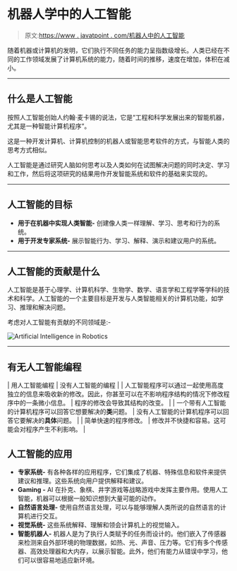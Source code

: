 # 机器人学中的人工智能

> 原文:[https://www . javatpoint . com/机器人中的人工智能](https://www.javatpoint.com/artificial-intelligence-in-robotics)

随着机器或计算机的发明，它们执行不同任务的能力呈指数级增长。人类已经在不同的工作领域发展了计算机系统的能力，随着时间的推移，速度在增加，体积在减小。

* * *

## 什么是人工智能

按照人工智能创始人约翰·麦卡锡的说法，它是“工程和科学发展出来的智能机器，尤其是一种智能计算机程序”。

这是一种开发计算机、计算机控制的机器人或智能思考软件的方式，与智能人类的思考方式相似。

人工智能是通过研究人脑如何思考以及人类如何在试图解决问题的同时决定、学习和工作，然后将这项研究的结果用作开发智能系统和软件的基础来实现的。

* * *

## 人工智能的目标

*   **用于在机器中实现人类智能-** 创建像人类一样理解、学习、思考和行为的系统。
*   **用于开发专家系统-** 展示智能行为、学习、解释、演示和建议用户的系统。

* * *

## 人工智能的贡献是什么

人工智能是基于心理学、计算机科学、生物学、数学、语言学和工程学等学科的技术和科学。人工智能的一个主要目标是开发与人类智能相关的计算机功能，如学习、推理和解决问题。

考虑对人工智能有贡献的不同领域是:-

![Artificial Intelligence in Robotics](../Images/2b466ada89f76b8b3ea4a691a9620963.png)

* * *

## 有无人工智能编程

| 用人工智能编程 | 没有人工智能的编程 |
| 人工智能程序可以通过一起使用高度独立的信息来吸收新的修改。因此，你甚至可以在不影响程序结构的情况下修改程序中的一条微小信息。 | 程序的修改会导致其结构的改变。 |
| 一个带有人工智能的计算机程序可以回答它想要解决的**类**问题。 | 没有人工智能的计算机程序可以回答它要解决的**具体**问题。 |
| 简单快速的程序修改。 | 修改并不快捷和容易。这可能会对程序产生不利影响。 |

## 人工智能的应用

*   **专家系统-** 有各种各样的应用程序，它们集成了机器、特殊信息和软件来提供建议和推理。这些系统向用户提供解释和建议。
*   **Gaming -** AI 在扑克、象棋、井字游戏等战略游戏中发挥主要作用。使用人工智能，机器可以根据一般知识想到大量可能的动作。
*   **自然语言处理-** 使用自然语言处理，可以与能够理解人类所说的自然语言的计算机进行交互。
*   **视觉系统-** 这些系统解释、理解和领会计算机上的视觉输入。
*   **智能机器人-** 机器人是为了执行人类赋予的任务而设计的。他们嵌入了传感器来检测来自外部环境的物理数据，如热、光、声音、压力等。它们有多个传感器、高效处理器和大内存，以展示智能。此外，他们有能力从错误中学习，他们可以很容易地适应新环境。